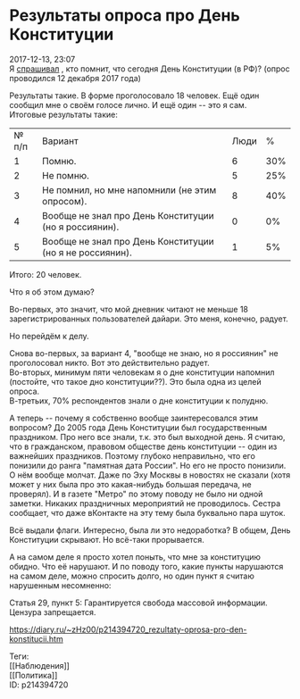 Результаты опроса про День Конституции
=======================================

   
 2017-12-13, 23:07   
  Я  [спрашивал](Соц.%20опрос!)  , кто помнит, что сегодня День Конституции (в РФ)? (опрос проводился 12 декабря 2017 года)   
   
 Результаты такие. В форме проголосовало 18 человек. Ещё один сообщил мне о своём голосе лично. И ещё один -- это я сам.   
 Итоговые результаты такие:   
   
  

|  |  |  |  |
| --- | --- | --- | --- |
|  № п/п  |  Вариант  |  Люди  |  %  |
|  1  |  Помню.  |  6  |  30%  |
|  2  |  Не помню.  |  5  |  25%  |
|  3  |  Не помнил, но мне напомнили (не этим опросом).  |  8  |  40%  |
|  4  |  Вообще не знал про День Конституции (но я россиянин).  |  0  |  0%  |
|  5  |  Вообще не знал про День Конституции (но я не россиянин).  |  1  |  5%  |

    
 Итого: 20 человек.   
   
 Что я об этом думаю?   
   
 Во-первых, это значит, что мой дневник читают не меньше 18 зарегистрированных пользователей дайари. Это меня, конечно, радует.   
   
 Но перейдём к делу.   
   
 Снова во-первых, за вариант 4, "вообще не знаю, но я россиянин" не проголосовал никто. Вот это действительно радует.   
 Во-вторых, минимум пяти человекам я о дне конституции напомнил (постойте, что такое дно конституции??). Это была одна из целей опроса.   
 В-третьих, 70% респондентов знали о дне конституции к полудню.   
   
 А теперь -- почему я собственно вообще заинтересовался этим вопросом? До 2005 года День Конституции был государственным праздником. Про него все знали, т.к. это был выходной день. Я считаю, что в гражданском, правовом обществе день конституции -- один из важнейших праздников. Поэтому глубоко неправильно, что его понизили до ранга "памятная дата России". Но его не просто понизили. О нём вообще молчат. Даже по Эху Москвы в новостях не сказали (хотя может у них была про это какая-нибудь большая передача, не проверял). И в газете "Метро" по этому поводу не было ни одной заметки. Никаких праздничных мероприятий не проводилось. Сестра сообщает, что даже вКонтакте на эту тему была буквально пара шуток.   
   
 Всё выдали флаги. Интересно, была ли это недоработка? В общем, День Конституции скрывают. Но всё-таки прорывается.   
   
 А на самом деле я просто хотел поныть, что мне за конституцию обидно. Что её нарушают. И по поводу того, какие пункты нарушаются на самом деле, можно спросить долго, но один пункт я считаю нарушенным несомненно:   
   
 Статья 29, пункт 5: Гарантируется свобода массовой информации. Цензура запрещается.   
    
 <https://diary.ru/~zHz00/p214394720_rezultaty-oprosa-pro-den-konstitucii.htm>   
   
 Теги:   
 [[Наблюдения]]   
 [[Политика]]   
 ID: p214394720
